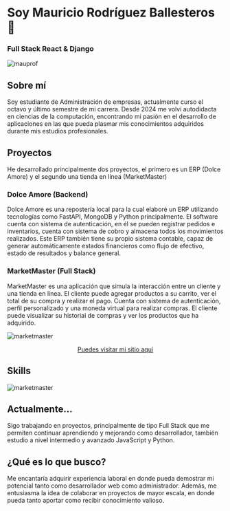 # Soy Mauricio Rodríguez Ballesteros 👋
### Full Stack React & Django
<img src="https://github.com/user-attachments/assets/a4458b75-f4b7-4780-82a5-3b7ed4da67d4" alt="mauprof" width="full" />

## Sobre mí
Soy estudiante de Administración de empresas, actualmente curso el octavo y último semestre de mi carrera.
Desde 2024 me volví autodidacta en ciencias de la computación, encontrando mi pasión en el desarrollo de aplicaciones en las que pueda plasmar 
mis conocimientos adquiridos durante mis estudios profesionales.

## Proyectos
He desarrollado principalmente dos proyectos, el primero es un ERP (Dolce Amore) y el segundo una tienda en línea (MarketMaster)

### Dolce Amore (Backend)
Dolce Amore es una repostería local para la cual elaboré un ERP utilizando tecnologías como FastAPI, MongoDB y Python principalmente.
El software cuenta con sistema de autenticación, en él se pueden registrar pedidos e inventarios, cuenta con sistema de cobro y almacena todos los movimientos realizados.
Este ERP también tiene su propio sistema contable, capaz de generar automáticamente estados financieros como flujo de efectivo, estado de resultados y balance general.

### MarketMaster (Full Stack)
MarketMaster es una aplicación que simula la interacción entre un cliente y una tienda en línea.
El cliente puede agregar productos a su carrito, ver el total de su compra y realizar el pago. Cuenta con sistema de autenticación, perfil personalizado y una moneda virtual para realizar compras.
El cliente puede visualizar su historial de compras y ver los productos que ha adquirido.

<img src="https://github.com/user-attachments/assets/22a79a9a-8a6c-4b52-bedd-cfe9f2c54c67" alt="marketmaster" width="full" />
<p align="center" >
<a href="https://marketmasterplus.netlify.app/login">Puedes visitar mi sitio aquí</a>
</p>

## Skills
<img src="https://github.com/user-attachments/assets/32108f65-aff4-4d34-89a7-e9e204b2fd2d" alt="marketmaster" width="full" />

## Actualmente...
Sigo trabajando en proyectos, principalmente de tipo Full Stack que me permiten continuar aprendiendo y mejorando como desarrollador, también estudio 
a nivel intermedio y avanzado JavaScript y Python.

## ¿Qué es lo que busco?
Me encantaría adquirir experiencia laboral en donde pueda demostrar mi potencial tanto como desarrollador web como administrador.
Además, me entusiasma la idea de colaborar en proyectos de mayor escala, en donde pueda tanto aportar como recibir conocimiento valioso.


 
<!--
**MauricioXIV/MauricioXIV** is a ✨ _special_ ✨ repository because its `README.md` (this file) appears on your GitHub profile.


Here are some ideas to get you started:

- 🔭 I’m currently working on ...
- 🌱 I’m currently learning ...
- 👯 I’m looking to collaborate on ...
- 🤔 I’m looking for help with ...
- 💬 Ask me about ...
- 📫 How to reach me: ...
- 😄 Pronouns: ...
- ⚡ Fun fact: ...
-->
